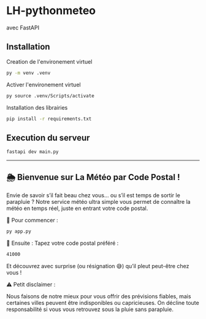 # LH-pythonmeteo
avec FastAPI

## Installation
Creation de l'environement virtuel
 ```bash
py -m venv .venv
```

Activer l'environement virtuel
```bash
py source .venv/Scripts/activate
```

Installation des librairies
````bash
pip install -r requirements.txt
````

## Execution du serveur
````bash
fastapi dev main.py
````
----------

## 🌦️ Bienvenue sur La Météo par Code Postal !


Envie de savoir s’il fait beau chez vous… ou s’il est temps de sortir le parapluie ?
Notre service météo ultra simple vous permet de connaître la météo en temps réel, juste en entrant votre code postal.

🚀 Pour commencer :

````bash
py app.py
````
🧭 Ensuite :
Tapez votre code postal préféré :
````bash
41000
````
Et découvrez avec surprise (ou résignation 😅) qu’il pleut peut-être chez vous !

⚠️ Petit disclaimer :

Nous faisons de notre mieux pour vous offrir des prévisions fiables, mais certaines villes peuvent être indisponibles ou capricieuses.
On décline toute responsabilité si vous vous retrouvez sous la pluie sans parapluie.